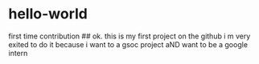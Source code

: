 # hello-world
first time contribution ##
ok. this is my first project on the github  i m very exited to do it 
because i want to a gsoc project aND want to be a  google  intern 
